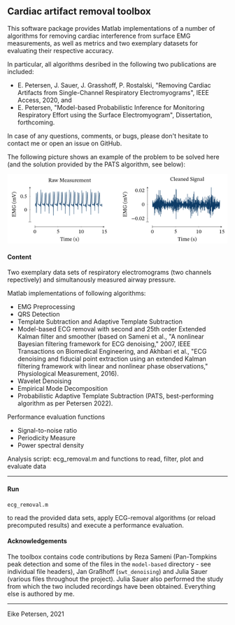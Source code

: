 ## Cardiac artifact removal toolbox

This software package provides Matlab implementations of a number of algorithms for removing cardiac interference from surface EMG measurements, as well as metrics and two exemplary datasets for evaluating their respective accuracy.

In particular, all algorithms desribed in the following two publications are included:
- E. Petersen, J. Sauer, J. Grasshoff, P. Rostalski, "Removing Cardiac Artifacts from Single-Channel Respiratory Electromyograms", IEEE Access, 2020, and
- E. Petersen, "Model-based Probabilistic Inference for Monitoring Respiratory Effort using the Surface Electromyogram", Dissertation, forthcoming.

In case of any questions, comments, or bugs, please don't hesitate to contact me or open an issue on GitHub.

The following picture shows an example of the problem to be solved here (and the solution provided by the PATS algorithm, see below):

![An example plot.](titlepic.png)

#### Content
Two exemplary data sets of respiratory electromograms (two channels repectively) and simultanously measured airway pressure.
	
Matlab implementations of following algorithms:
- EMG Preprocessing
- QRS Detection
- Template Subtraction and Adaptive Template Subtraction
- Model-based ECG removal with second and 25th order Extended Kalman filter and smoother (based on Sameni et al., "A nonlinear Bayesian filtering framework for ECG denoising," 2007, IEEE Transactions on Biomedical Engineering, and Akhbari et al., "ECG denoising and fiducial point extraction using an extended Kalman filtering framework with linear and nonlinear phase observations," Physiological Measurement, 2016).
- Wavelet Denoising
- Empirical Mode Decomposition
- Probabilistic Adaptive Template Subtraction (PATS, best-performing algorithm as per Petersen 2022).
		
Performance evaluation functions
- Signal-to-noise ratio
- Periodicity Measure
- Power spectral density
	
Analysis script: ecg_removal.m and functions to read, filter, plot and evaluate data

---

#### Run

    ecg_removal.m   
    
to read the provided data sets, apply ECG-removal algorithms (or reload precomputed results) and execute a performance evaluation.


#### Acknowledgements
The toolbox contains code contributions by Reza Sameni (Pan-Tompkins peak detection and some of the files in the `model-based` directory - see individual file headers), Jan Graßhoff (`swt_denoising`) and Julia Sauer (various files throughout the project).
Julia Sauer also performed the study from which the two included recordings have been obtained.
Everything else is authored by me.

--- 

Eike Petersen, 2021
